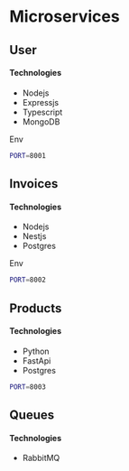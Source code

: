 # Microservices

## User

#### Technologies
- Nodejs
- Expressjs
- Typescript
- MongoDB

Env
```sh
PORT=8001
```

## Invoices

#### Technologies
- Nodejs
- Nestjs
- Postgres

Env
```sh
PORT=8002
```

## Products

#### Technologies
- Python
- FastApi
- Postgres

```sh
PORT=8003
```
## Queues

#### Technologies
- RabbitMQ